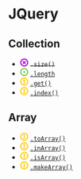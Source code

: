 # JQuery
## Collection
- ![](../../../-/x.png) ~~`.size()`~~
- ![](../../../-/1.png) [`.length`](jq-size.html)
- ![](../../../-/2.png) [`.get()`](jq-get.html)
- ![](../../../-/2.png) [`.index()`](jq-index.html)

## Array
- ![](../../../-/2.png) [`.toArray()`](jq-to-array.html)
- ![](../../../-/2.png) [`.inArray()`](jq-in-array.html)
- ![](../../../-/2.png) [`.isArray()`](jq-is-array.html)
- ![](../../../-/2.png) [`.makeArray()`](jq-make-array.html)